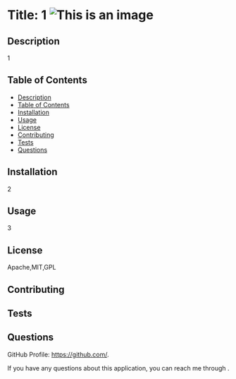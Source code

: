 # Title: 1 ![This is an image](https://img.shields.io/badge/License-Apache,MIT,GPL_2.0-blue.svg)

## Description
1

## Table of Contents
- [Description](#description)
- [Table of Contents](#table-of-contents)
- [Installation](#installation)
- [Usage](#usage)
- [License](#license)
- [Contributing](#contributing)
- [Tests](#tests)
- [Questions](#questions)

## Installation
2

## Usage
3

## License
Apache,MIT,GPL

## Contributing


## Tests


## Questions
GitHub Profile: https://github.com/.

If you have any questions about this application, you can reach me through .
